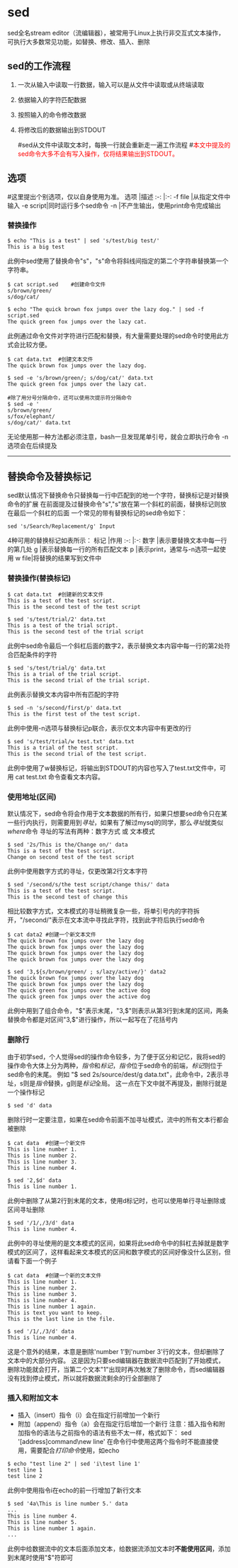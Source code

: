sed  
=============
sed全名stream editor（流编辑器），被常用于Linux上执行非交互式文本操作，可执行大多数常见功能，如替换、修改、插入、删除

sed的工作流程
-------------
1. 一次从输入中读取一行数据，输入可以是从文件中读取或从终端读取
2. 依据输入的字符匹配数据
3. 按照输入的命令修改数据
4. 将修改后的数据输出到STDOUT

	\#sed从文件中读取文本时，每换一行就会重新走一遍工作流程
	\#<font color=red>本文中提及的sed命令大多不会有写入操作，仅将结果输出到STDOUT。</font>

## 选项
\#这里提出个别选项，仅以自身使用为准。
选项     |描述
:-:      |:-:
-f file  |从指定文件中输入
-e script|同时运行多个sed命令
-n       |不产生输出，使用print命令完成输出

### 替换操作
```shell
$ echo "This is a test" | sed 's/test/big test/'
This is a big test
```
此例中sed使用了替换命令"s"，"s"命令将斜线间指定的第二个字符串替换第一个字符串。<br />
```shell
$ cat script.sed	#创建命令文件
s/brown/green/
s/dog/cat/

$ echo "The quick brown fox jumps over the lazy dog." | sed -f script.sed 
The quick green fox jumps over the lazy cat.
```
此例通过命令文件对字符进行匹配和替换，有大量需要处理的sed命令时使用此方式会比较方便。<br />
```shell
$ cat data.txt	#创建文本文件
The quick brown fox jumps over the lazy dog.

$ sed -e 's/brown/green/; s/dog/cat/' data.txt
The quick green fox jumps over the lazy cat. 

#除了用分号分隔命令，还可以使用次提示符分隔命令
$ sed -e '
s/brown/green/
s/fox/elephant/
s/dog/cat/' data.txt
```
无论使用那一种方法都必须注意，bash一旦发现尾单引号，就会立即执行命令
-n 选项会在后续提及 <br />

---

## 替换命令及替换标记
sed默认情况下替换命令只替换每一行中匹配到的地一个字符，替换标记是对替换命令的扩展
在前面提及过替换命令"s","s"放在第一个斜杠的前面，替换标记则放在最后一个斜杠的后面
一个常见的带有替换标记的sed命令如下：
```shell
sed 's/Search/Replacement/g' Input
```
4种可用的替换标记如表所示：
标记  |作用
:-:   |:-:
数字  |表示要替换文本中每一行的第几处
g     |表示替换每一行的所有匹配文本
p     |表示print，通常与-n选项一起使用
w file|将替换的结果写到文件中

### 替换操作(替换标记)
```shell
$ cat data.txt	#创建新的文本文件
This is a test of the test script.
This is the second test of the test script

$ sed 's/test/trial/2' data.txt
This is a test of the trial script.
This is the second test of the trial script
```
此例中sed命令最后一个斜杠后面的数字2，表示替换文本内容中每一行的第2处符合匹配条件的字符<br />
```shell
$ sed 's/test/trial/g' data.txt
This is a trial of the trial script.
This is the second trial of the trial script.
```
此例表示替换文本内容中所有匹配的字符<br />
```shell
$ sed -n 's/second/first/p' data.txt
This is the first test of the test script.
```
此例中使用-n选项与替换标记p联合，表示仅文本内容中有更改的行<br />
```shell
$ sed 's/test/trial/w test.txt' data.txt
This is a trial of the test script.
This is the second trial of the test script.
```
此例中使用了w替换标记，将输出到STDOUT的内容也写入了test.txt文件中，可用 cat test.txt 命令查看文本内容。

### 使用地址(区间)
默认情况下，sed命令将会作用于文本数据的所有行，如果只想要sed命令只在某一些行内执行，则需要用到*寻址*，如果有了解过mysql的同学，那么*寻址*就类似*where*命令
寻址的写法有两种：数字方式 或 文本模式
```shell
$ sed '2s/This is the/Change on/' data
This is a test of the test script.
Change on second test of the test script
```
此例中使用数字方式的寻址，仅更改第2行文本字符<br />
```shell
$ sed '/second/s/the test script/change this/' data
This is a test of the test script.
This is the second test of change this
```
相比较数字方式，文本模式的寻址稍微复杂一些，将单引号内的字符拆开，"/second/"表示在文本流中寻找此字符，找到此字符后执行sed命令<br />
```shell
$ cat data2	#创建一个新文本文件
The quick brown fox jumps over the lazy dog
The quick brown fox jumps over the lazy dog
The quick brown fox jumps over the lazy dog
The quick brown fox jumps over the lazy dog

$ sed '3,${s/brown/green/ ; s/lazy/active/}' data2
The quick brown fox jumps over the lazy dog
The quick brown fox jumps over the lazy dog
The quick green fox jumps over the active dog
The quick green fox jumps over the active dog
```
此例中用到了组合命令，"$"表示末尾，"3,$"则表示从第3行到末尾的区间，两条替换命令都是对区间"3,$"进行操作，所以一起写在了花括号内

### 删除行
由于初学sed，个人觉得sed的操作命令较多，为了便于区分和记忆，我将sed的操作命令大体上分为两种，*指令*和*标记*，*指令*位于sed命令的前端，*标记*则位于sed命令的末尾。
例如 "$ sed 2s/source/dest/g data.txt"，此命令中，2表示寻址，s则是*指令*替换，g则是*标记*全局。
这一点在下文中就不再提及，删除行就是一个操作标记
```shell
$ sed 'd' data
```
删除行时一定要注意，如果在sed命令前面不加寻址模式，流中的所有文本行都会被删除<br />
```shell
$ cat data	#创建一个新文件
This is line number 1.
This is line number 2.
This is line number 3.
This is line number 4.

$ sed '2,$d' data
This is line number 1.
```
此例中删除了从第2行到末尾的文本，使用d标记时，也可以使用单行寻址删除或区间寻址删除<br />
```shell
$ sed '/1/,/3/d' data
This is line number 4.
```
此例中的寻址使用的是文本模式的区间，如果将此sed命令中的斜杠去掉就是数字模式的区间了，这样看起来文本模式的区间和数字模式的区间好像没什么区别，但请看下面一个例子
```shell
$ cat data	#创建一个新的文本文件
This is line number 1.
This is line number 2.
This is line number 3.
This is line number 4.
This is line number 1 again.
This is text you want to keep.
This is the last line in the file.

$ sed '/1/,/3/d' data
This is line number 4.
```
这是个意外的结果，本意是删除'number 1'到'number 3'行的文本，但却删除了文本中的大部分内容。
这是因为只要sed编辑器在数据流中匹配到了开始模式，删除功能就会打开，当第二个文本"1"出现时再次触发了删除命令，而sed编辑器没有找到停止模式，所以就将数据流剩余的行全部删除了

### 插入和附加文本
+ 插入（insert）指令（i）会在指定行前增加一个新行
+ 附加（append）指令（a）会在指定行后增加一个新行
注意：插入指令和附加指令的语法与之前指令的语法有些不太一样，格式如下：
sed '[address]command\new line'
在命令行中使用这两个指令时不能直接使用，需要配合*打印命令*使用，如echo
```shell
$ echo "test line 2" | sed 'i\test line 1'
test line 1
test line 2
```
此例中使用指令i在echo的前一行增加了新行文本<br />
```shell
$ sed '4a\This is line number 5.' data
...
This is line number 4.
This is line number 5.
This is line number 1 again.
...
```
此例中给数据流中的文本后面添加文本，给数据流添加文本时**不能使用区间**，添加到末尾时使用"$"符即可